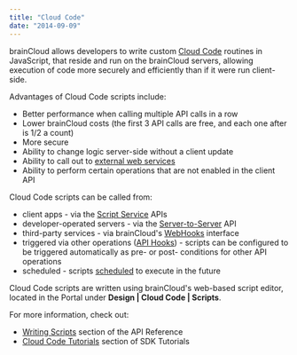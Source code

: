```yaml
---
title: "Cloud Code"
date: "2014-09-09"
---
```


brainCloud allows developers to write custom [Cloud Code](/api/cc) routines in JavaScript, that reside and run on the brainCloud servers, allowing execution of code more securely and efficiently than if it were run client-side.

Advantages of Cloud Code scripts include:

- Better performance when calling multiple API calls in a row
- Lower brainCloud costs (the first 3 API calls are free, and each one after is 1/2 a count)
- More secure
- Ability to change logic server-side without a client update
- Ability to call out to [external web services](/api/cc/httpclient)
- Ability to perform certain operations that are not enabled in the client API

Cloud Code scripts can be called from:

- client apps - via the [Script Service](/api/capi/script) APIs
- developer-operated servers - via the [Server-to-Server](/api/s2s) API
- third-party services - via brainCloud's [WebHooks](/api/cc/writingscripts/webhooks) interface
- triggered via other operations ([API Hooks](/api/cc/writingscripts/apihooks)) - scripts can be configured to be triggered automatically as pre- or post- conditions for other API operations
- scheduled - scripts [scheduled](/api/cc/writingscripts/scheduledscripts) to execute in the future

Cloud Code scripts are written using brainCloud's web-based script editor, located in the Portal under **Design | Cloud Code | Scripts**.

For more information, check out:

- [Writing Scripts](/api/cc/writingscripts) section of the API Reference
- [Cloud Code Tutorials](/learn/cloud-code-central/cloud-code-tutorials/) section of SDK Tutorials
